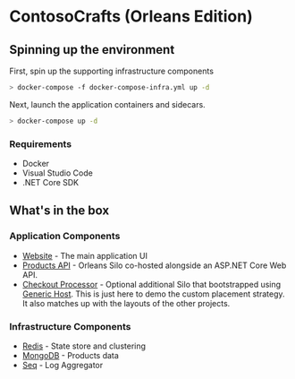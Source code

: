 # ContosoCrafts (Orleans Edition)

## Spinning up the environment

First, spin up the supporting infrastructure components

```bash
> docker-compose -f docker-compose-infra.yml up -d
```

Next, launch the application containers and sidecars.

```bash
> docker-compose up -d
```

### Requirements

- Docker
- Visual Studio Code
- .NET Core SDK

## What's in the box

### Application Components

- [Website](src/ContosoCrafts.WebSite) - The main application UI
- [Products API](src/ContosoCrafts.ProductsApi) - Orleans Silo co-hosted alongside an ASP.NET Core Web API.
- [Checkout Processor](src/ContosoCrafts.CheckoutProcessor) - Optional additional Silo that bootstrapped using [Generic Host](https://docs.microsoft.com/dotnet/core/extensions/generic-host?WT.mc_id=dotnet-github-cephilli). This is just here to demo the custom placement strategy. It also matches up with the layouts of the other projects.

### Infrastructure Components

- [Redis](https://redis.io/) - State store and clustering
- [MongoDB](https://docs.mongodb.com/) - Products data
- [Seq](https://datalust.co/seq) - Log Aggregator
